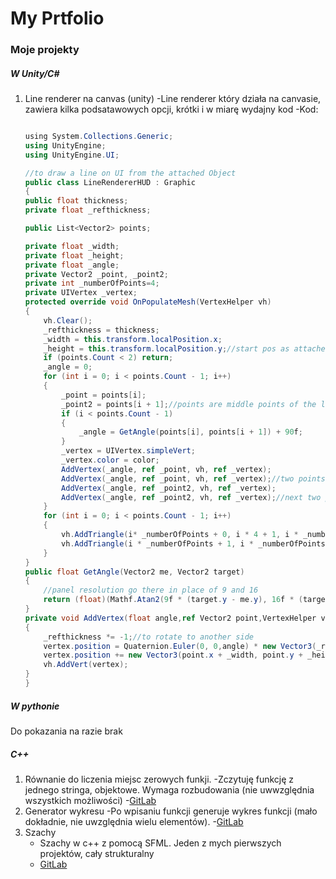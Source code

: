 # My Prtfolio
### Moje projekty
##### W Unity/C#
1. Line renderer na canvas (unity)
   -Line renderer który działa na canvasie, zawiera kilka podsatawowych opcji, krótki i w miarę wydajny kod
   -Kod:
   
    ```c#
    
    ﻿using System.Collections.Generic;
    using UnityEngine;
    using UnityEngine.UI;

    //to draw a line on UI from the attached Object
    public class LineRendererHUD : Graphic
    {
    public float thickness;
    private float _refthickness;

    public List<Vector2> points;

    private float _width;
    private float _height;
    private float _angle;
    private Vector2 _point, _point2;
    private int _numberOfPoints=4;
    private UIVertex _vertex;
    protected override void OnPopulateMesh(VertexHelper vh)
    {
        vh.Clear();
        _refthickness = thickness;
        _width = this.transform.localPosition.x;
        _height = this.transform.localPosition.y;//start pos as attached gameobject
        if (points.Count < 2) return;
        _angle = 0;
        for (int i = 0; i < points.Count - 1; i++)
        {
            _point = points[i];
            _point2 = points[i + 1];//points are middle points of the line
            if (i < points.Count - 1)
            {
                _angle = GetAngle(points[i], points[i + 1]) + 90f;
            }
            _vertex = UIVertex.simpleVert;
            _vertex.color = color;
            AddVertex(_angle, ref _point, vh, ref _vertex);
            AddVertex(_angle, ref _point, vh, ref _vertex);//two points -one point for each side of middle point of line
            AddVertex(_angle, ref _point2, vh, ref _vertex);
            AddVertex(_angle, ref _point2, vh, ref _vertex);//next two points -one point for each side of middle point of line-together 4 for one rectangle of line
        }
        for (int i = 0; i < points.Count - 1; i++)
        {
            vh.AddTriangle(i* _numberOfPoints + 0, i * 4 + 1, i * _numberOfPoints + 2);
            vh.AddTriangle(i * _numberOfPoints + 1, i * _numberOfPoints + 2, i * _numberOfPoints + 3);
        }
    }
    public float GetAngle(Vector2 me, Vector2 target)
    {
        //panel resolution go there in place of 9 and 16
        return (float)(Mathf.Atan2(9f * (target.y - me.y), 16f * (target.x - me.x)) * (180 / Mathf.PI));
    }
    private void AddVertex(float angle,ref Vector2 point,VertexHelper vh,ref UIVertex vertex)
    {
        _refthickness *= -1;//to rotate to another side
        vertex.position = Quaternion.Euler(0, 0,angle) * new Vector3(_refthickness / 2, 0);
        vertex.position += new Vector3(point.x + _width, point.y + _height);
        vh.AddVert(vertex);
    }
    }

    ```
    
##### W pythonie
Do pokazania na razie brak
##### C++
1. Równanie do liczenia miejsc zerowych funkji. 
   -Zczytuję funkcję z jednego stringa, objektowe. Wymaga rozbudowania (nie uwwzględnia wszystkich możliwości)
   -[GitLab](https://gitlab.com/andrzejszablewski13/console-programs/-/tree/master/r%C3%B3wnanie)
2. Generator wykresu 
   -Po wpisaniu funkcji generuje wykres funkcji (mało dokładnie, nie uwzględnia wielu elementów).
   -[GitLab](https://gitlab.com/andrzejszablewski13/console-programs/-/tree/master/wykres)
3. Szachy
   - Szachy w c++ z pomocą SFML. Jeden z mych pierwszych projektów, cały strukturalny
   - [GitLab](https://gitlab.com/andrzejszablewski13/console-programs/-/tree/master/szachy)
